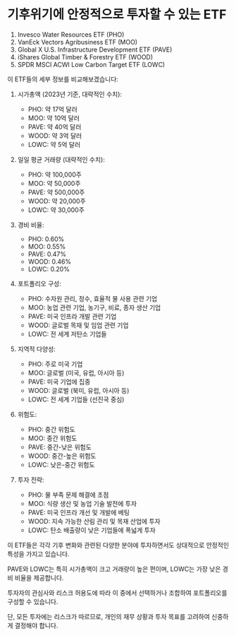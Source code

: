 # 기후위기에 안정적으로 투자할 수 있는 ETF

1. Invesco Water Resources ETF (PHO)
2. VanEck Vectors Agribusiness ETF (MOO)
3. Global X U.S. Infrastructure Development ETF (PAVE)
4. iShares Global Timber & Forestry ETF (WOOD)
5. SPDR MSCI ACWI Low Carbon Target ETF (LOWC)

이 ETF들의 세부 정보를 비교해보겠습니다:

1. 시가총액 (2023년 기준, 대략적인 수치):
   - PHO: 약 17억 달러
   - MOO: 약 10억 달러
   - PAVE: 약 40억 달러
   - WOOD: 약 3억 달러
   - LOWC: 약 5억 달러

2. 일일 평균 거래량 (대략적인 수치):
   - PHO: 약 100,000주
   - MOO: 약 50,000주
   - PAVE: 약 500,000주
   - WOOD: 약 20,000주
   - LOWC: 약 30,000주

3. 경비 비율:
   - PHO: 0.60%
   - MOO: 0.55%
   - PAVE: 0.47%
   - WOOD: 0.46%
   - LOWC: 0.20%

4. 포트폴리오 구성:
   - PHO: 수자원 관리, 정수, 효율적 물 사용 관련 기업
   - MOO: 농업 관련 기업, 농기구, 비료, 종자 생산 기업
   - PAVE: 미국 인프라 개발 관련 기업
   - WOOD: 글로벌 목재 및 임업 관련 기업
   - LOWC: 전 세계 저탄소 기업들

5. 지역적 다양성:
   - PHO: 주로 미국 기업
   - MOO: 글로벌 (미국, 유럽, 아시아 등)
   - PAVE: 미국 기업에 집중
   - WOOD: 글로벌 (북미, 유럽, 아시아 등)
   - LOWC: 전 세계 기업들 (선진국 중심)

6. 위험도:
   - PHO: 중간 위험도
   - MOO: 중간 위험도
   - PAVE: 중간-낮은 위험도
   - WOOD: 중간-높은 위험도
   - LOWC: 낮은-중간 위험도

7. 투자 전략:
   - PHO: 물 부족 문제 해결에 초점
   - MOO: 식량 생산 및 농업 기술 발전에 투자
   - PAVE: 미국 인프라 개선 및 개발에 베팅
   - WOOD: 지속 가능한 산림 관리 및 목재 산업에 투자
   - LOWC: 탄소 배출량이 낮은 기업들에 폭넓게 투자

이 ETF들은 각각 기후 변화와 관련된 다양한 분야에 투자하면서도 상대적으로 안정적인 특성을 가지고 있습니다. 

PAVE와 LOWC는 특히 시가총액이 크고 거래량이 높은 편이며, LOWC는 가장 낮은 경비 비율을 제공합니다. 

투자자의 관심사와 리스크 허용도에 따라 이 중에서 선택하거나 조합하여 포트폴리오를 구성할 수 있습니다. 

단, 모든 투자에는 리스크가 따르므로, 개인의 재무 상황과 투자 목표를 고려하여 신중하게 결정해야 합니다.